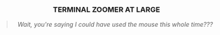 <div align="center">
	<h3>TERMINAL ZOOMER AT LARGE</h3>
	<blockquote>
		<i>Wait, you're saying I could have used the mouse this whole time???</i>
	</blockquote>
</div>
